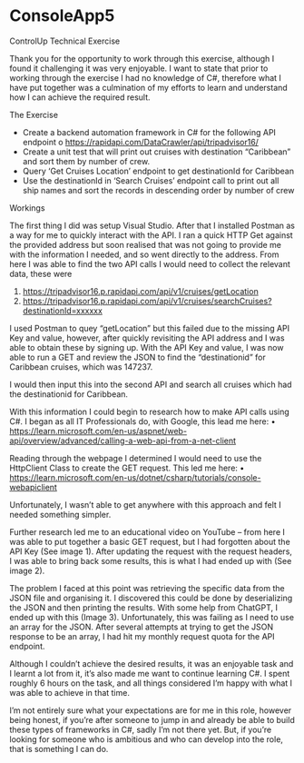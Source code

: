 # ConsoleApp5

ControlUp Technical Exercise

Thank you for the opportunity to work through this exercise, although I found it challenging it was very enjoyable. 
I want to state that prior to working through the exercise I had no knowledge of C#, therefore what I have put together was a culmination of my efforts to learn and understand how I can achieve the required result.

The Exercise

-	Create a backend automation framework in C# for the following API endpoint
o	https://rapidapi.com/DataCrawler/api/tripadvisor16/
-	Create a unit test that will print out cruises with destination “Caribbean” and sort them by number of crew.
-	Query ‘Get Cruises Location’ endpoint to get destinationId for Caribbean
-	Use the destinationId in ‘Search Cruises’ endpoint call to print out all ship names and sort the records in descending order by number of crew

Workings

The first thing I did was setup Visual Studio. After that I installed Postman as a way for me to quickly interact with the API.
I ran a quick HTTP Get against the provided address but soon realised that was not going to provide me with the information I needed, and so went directly to the address. From here I was able to find the two API calls I would need to collect the relevant data, these were
1.	https://tripadvisor16.p.rapidapi.com/api/v1/cruises/getLocation
2.	https://tripadvisor16.p.rapidapi.com/api/v1/cruises/searchCruises?destinationId=xxxxxx

   
I used Postman to quey “getLocation” but this failed due to the missing API Key and value, however, after quickly revisiting the API address and I was able to obtain these by signing up.
With the API Key and value, I was now able to run a GET and review the JSON to find the “destinationid” for Caribbean cruises, which was 147237.

I would then input this into the second API and search all cruises which had the destinationid for Caribbean.

With this information I could begin to research how to make API calls using C#. I began as all IT Professionals do, with Google, this lead me here: 
•	https://learn.microsoft.com/en-us/aspnet/web-api/overview/advanced/calling-a-web-api-from-a-net-client

Reading through the webpage I determined I would need to use the HttpClient Class to create the GET request. This led me here: 
•	https://learn.microsoft.com/en-us/dotnet/csharp/tutorials/console-webapiclient

Unfortunately, I wasn’t able to get anywhere with this approach and felt I needed something simpler. 

Further research led me to an educational video on YouTube – from here I was able to put together a basic GET request, but I had forgotten about the API Key (See image 1).
After updating the request with the request headers, I was able to bring back some results, this is what I had ended up with (See image 2).

The problem I faced at this point was retrieving the specific data from the JSON file and organising it. I discovered this could be done by deserializing the JSON and then printing the results.
With some help from ChatGPT, I ended up with this (Image 3). Unfortunately, this was failing as I need to use an array for the JSON. After several attempts at trying to get the JSON response to be an array, I had hit my monthly request quota for the API endpoint.

Although I couldn’t achieve the desired results, it was an enjoyable task and I learnt a lot from it, it’s also made me want to continue learning C#. I spent roughly 6 hours on the task, and all things considered I’m happy with what I was able to achieve in that time.

I’m not entirely sure what your expectations are for me in this role, however being honest, if you’re after someone to jump in and already be able to build these types of frameworks in C#, sadly I’m not there yet. But, if you’re looking for someone who is ambitious and who can develop into the role, that is something I can do.
